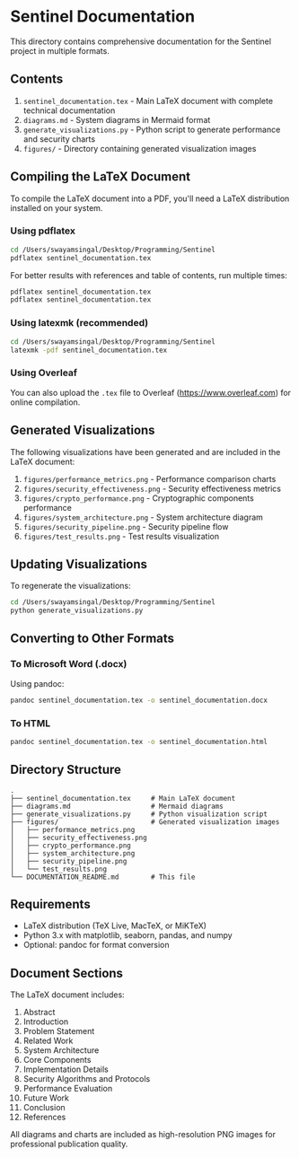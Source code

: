 # Sentinel Documentation

This directory contains comprehensive documentation for the Sentinel project in multiple formats.

## Contents

1. `sentinel_documentation.tex` - Main LaTeX document with complete technical documentation
2. `diagrams.md` - System diagrams in Mermaid format
3. `generate_visualizations.py` - Python script to generate performance and security charts
4. `figures/` - Directory containing generated visualization images

## Compiling the LaTeX Document

To compile the LaTeX document into a PDF, you'll need a LaTeX distribution installed on your system.

### Using pdflatex

```bash
cd /Users/swayamsingal/Desktop/Programming/Sentinel
pdflatex sentinel_documentation.tex
```

For better results with references and table of contents, run multiple times:

```bash
pdflatex sentinel_documentation.tex
pdflatex sentinel_documentation.tex
```

### Using latexmk (recommended)

```bash
cd /Users/swayamsingal/Desktop/Programming/Sentinel
latexmk -pdf sentinel_documentation.tex
```

### Using Overleaf

You can also upload the `.tex` file to Overleaf (https://www.overleaf.com) for online compilation.

## Generated Visualizations

The following visualizations have been generated and are included in the LaTeX document:

1. `figures/performance_metrics.png` - Performance comparison charts
2. `figures/security_effectiveness.png` - Security effectiveness metrics
3. `figures/crypto_performance.png` - Cryptographic components performance
4. `figures/system_architecture.png` - System architecture diagram
5. `figures/security_pipeline.png` - Security pipeline flow
6. `figures/test_results.png` - Test results visualization

## Updating Visualizations

To regenerate the visualizations:

```bash
cd /Users/swayamsingal/Desktop/Programming/Sentinel
python generate_visualizations.py
```

## Converting to Other Formats

### To Microsoft Word (.docx)

Using pandoc:

```bash
pandoc sentinel_documentation.tex -o sentinel_documentation.docx
```

### To HTML

```bash
pandoc sentinel_documentation.tex -o sentinel_documentation.html
```

## Directory Structure

```
.
├── sentinel_documentation.tex     # Main LaTeX document
├── diagrams.md                    # Mermaid diagrams
├── generate_visualizations.py     # Python visualization script
├── figures/                       # Generated visualization images
│   ├── performance_metrics.png
│   ├── security_effectiveness.png
│   ├── crypto_performance.png
│   ├── system_architecture.png
│   ├── security_pipeline.png
│   └── test_results.png
└── DOCUMENTATION_README.md        # This file
```

## Requirements

- LaTeX distribution (TeX Live, MacTeX, or MiKTeX)
- Python 3.x with matplotlib, seaborn, pandas, and numpy
- Optional: pandoc for format conversion

## Document Sections

The LaTeX document includes:

1. Abstract
2. Introduction
3. Problem Statement
4. Related Work
5. System Architecture
6. Core Components
7. Implementation Details
8. Security Algorithms and Protocols
9. Performance Evaluation
10. Future Work
11. Conclusion
12. References

All diagrams and charts are included as high-resolution PNG images for professional publication quality.
